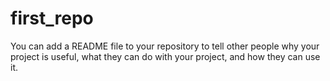 # first_repo
You can add a README file to your repository to tell other people why your project is useful, what they can do with your project, and how they can use it.
